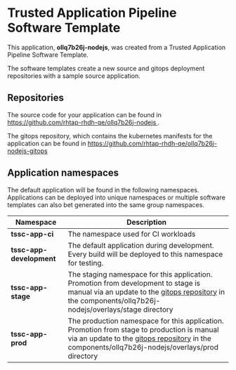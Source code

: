 # Trusted Application Pipeline Software Template

This application, **ollq7b26j-nodejs**, was created from a Trusted Application Pipeline Software Template.

The software templates create a new source and gitops deployment repositories with a sample source application. 

## Repositories

The source code for your application can be found in [https://github.com/rhtap-rhdh-qe/ollq7b26j-nodejs ](https://github.com/rhtap-rhdh-qe/ollq7b26j-nodejs ).
 
The gitops repository, which contains the kubernetes manifests for the application can be found in 
[https://github.com/rhtap-rhdh-qe/ollq7b26j-nodejs-gitops ](https://github.com/rhtap-rhdh-qe/ollq7b26j-nodejs-gitops ) 

## Application namespaces 

The default application will be found in the following namespaces. Applications can be deployed into unique namespaces or multiple software templates can also bet generated into the same group namespaces.  

|  Namespace   |  Description   |  
| -------- | -------- |
| **tssc-app-ci** | The namespace used for CI workloads |
| **tssc-app-development** | The default application during development. Every build will be deployed to this namespace for testing. |
| **tssc-app-stage** | The staging namespace for this application. Promotion from development to stage is manual via an update to the [gitops repository](https://github.com/rhtap-rhdh-qe/ollq7b26j-nodejs-gitops ) in the components/ollq7b26j-nodejs/overlays/stage directory |
| **tssc-app-prod** | The production namespace for this application. Promotion from stage to production is manual via an update to the [gitops repository](https://github.com/rhtap-rhdh-qe/ollq7b26j-nodejs-gitops ) in the components/ollq7b26j-nodejs/overlays/prod directory |